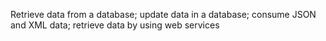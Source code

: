 Retrieve data from a database; update data in a database; consume JSON and XML data; retrieve data by using web services